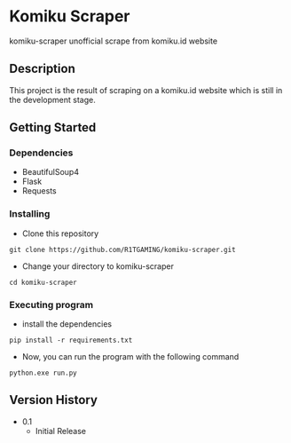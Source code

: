 # Komiku Scraper

komiku-scraper unofficial scrape from komiku.id website

## Description

This project is the result of scraping on a komiku.id website which is still in the development stage.

## Getting Started

### Dependencies

* BeautifulSoup4
* Flask
* Requests

### Installing

* Clone this repository
```
git clone https://github.com/R1TGAMING/komiku-scraper.git
```
* Change your directory to komiku-scraper
```
cd komiku-scraper
```

### Executing program

* install the dependencies
```
pip install -r requirements.txt
```
* Now, you can run the program with the following command
```
python.exe run.py
```

## Version History

* 0.1
    * Initial Release

